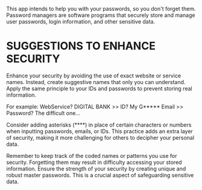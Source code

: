 This app intends to help you with your passwords, so you don't forget them. Password managers are software programs that securely store and manage 
user passwords, login information, and other sensitive data.

SUGGESTIONS TO ENHANCE SECURITY
===============================

Enhance your security by avoiding the use of exact website or service names. Instead, create suggestive names that only you can understand.
Apply the same principle to your IDs and passwords to prevent storing real information. 

For example: WebService? DIGITAL BANK >> ID? My G***** Email >> Password? The difficult one...

Consider adding asterisks (****) in place of certain characters or numbers when inputting passwords, emails, or IDs. This practice adds an 
extra layer of security, making it more challenging for others to decipher your personal data.

Remember to keep track of the coded names or patterns you use for security. Forgetting them may result in difficulty accessing your stored information.
Ensure the strength of your security by creating unique and robust master passwords. This is a crucial aspect of safeguarding sensitive data.
